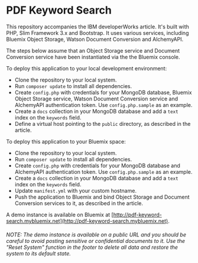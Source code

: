 # PDF Keyword Search

This repository accompanies the IBM developerWorks article. It's built with PHP, Slim Framework 3.x and Bootstrap. It uses various services, including Bluemix Object Storage, Watson Document Conversion and AlchemyAPI.

The steps below assume that an Object Storage service and Document Conversion service have been instantiated via the the Bluemix console. 

To deploy this application to your local development environment:

 * Clone the repository to your local system.
 * Run `composer update` to install all dependencies.
 * Create `config.php` with credentials for your MongoDB database, Bluemix Object Storage service, Watson Document Conversion service and AlchemyAPI authentication token. Use `config.php.sample` as an example.
 * Create a `docs` collection in your MongoDB database and add a `text` index on the `keywords` field.
 * Define a virtual host pointing to the `public` directory, as described in the article.
 
To deploy this application to your Bluemix space:

 * Clone the repository to your local system.
 * Run `composer update` to install all dependencies.
 * Create `config.php` with credentials for your MongoDB database and AlchemyAPI authentication token. Use `config.php.sample` as an example.
  * Create a `docs` collection in your MongoDB database and add a `text` index on the `keywords` field.
  * Update `manifest.yml` with your custom hostname.
 * Push the application to Bluemix and bind Object Storage and Document Conversion services to it, as described in the article.
 
A demo instance is available on Bluemix at [http://pdf-keyword-search.mybluemix.net](http://pdf-keyword-search.mybluemix.net).

###### NOTE: The demo instance is available on a public URL and you should be careful to avoid posting sensitive or confidential documents to it. Use the "Reset System" function in the footer to delete all data and restore the system to its default state.